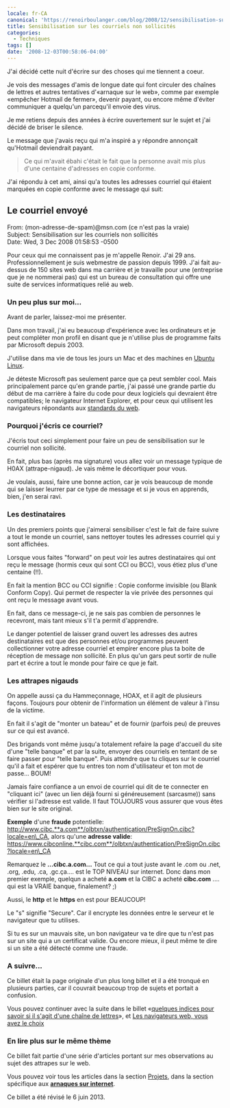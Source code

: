 ```yaml
---
locale: fr-CA
canonical: 'https://renoirboulanger.com/blog/2008/12/sensibilisation-sur-les-courriels-non-sollicites/'
title: Sensibilisation sur les courriels non sollicités
categories:
  - Techniques
tags: []
date: '2008-12-03T00:58:06-04:00'
---
```


J'ai décidé cette nuit d'écrire sur des choses qui me tiennent a coeur.

Je vois des messages d'amis de longue date qui font circuler des chaînes de lettres et autres tentatives d'«arnaque sur le web», comme par exemple «empêcher Hotmail de fermer», devenir payant, ou encore même d'éviter communiquer a quelqu'un parcequ'il envoie des virus.

Je me retiens depuis des années à écrire ouvertement sur le sujet et j'ai décidé de briser le silence.

Le message que j'avais reçu qui m'a inspiré a y répondre annonçait qu'Hotmail deviendrait payant.

> Ce qui m'avait ébahi c'était le fait que la personne avait mis plus d'une centaine d'adresses en copie conforme.

J'ai répondu à cet ami, ainsi qu'a toutes les adresses courriel qui étaient marquées en copie conforme avec le message qui suit:

## Le courriel envoyé

From: (mon-adresse-de-spam)@msn.com (ce n'est pas la vraie)  
Subject: Sensibilisation sur les courriels non sollicités  
Date: Wed, 3 Dec 2008 01:58:53 -0500

Pour ceux qui me connaissent pas je m'appelle Renoir. J'ai 29 ans. Professionnellement je suis webmestre de passion depuis 1999\. J'ai fait au-dessus de 150 sites web dans ma carrière et je travaille pour une (entreprise que je ne nommerai pas) qui est un bureau de consultation qui offre une suite de services informatiques relié au web.

### Un peu plus sur moi...

Avant de parler, laissez-moi me présenter.

Dans mon travail, j'ai eu beaucoup d'expérience avec les ordinateurs et je peut compléter mon profil en disant que je n'utilise plus de programme faits par Microsoft depuis 2003\.

J'utilise dans ma vie de tous les jours un Mac et des machines en [Ubuntu Linux][0].

Je déteste Microsoft pas seulement parce que ça peut sembler cool. Mais principalement parce qu'en grande partie, j'ai passé une grande partie du début de ma carrière à faire du code pour deux logiciels qui devraient être compatibles; le navigateur Internet Explorer, et pour ceux qui utilisent les navigateurs répondants aux [standards du web][1].

### Pourquoi j'écris ce courriel?

J'écris tout ceci simplement pour faire un peu de sensibilisation sur le courriel non sollicité.

En fait, plus bas (après ma signature) vous allez voir un message typique de H0AX (attrape-nigaud). Je vais même le décortiquer pour vous.

Je voulais, aussi, faire une bonne action, car je vois beaucoup de monde qui se laisser leurrer par ce type de message et si je vous en apprends, bien, j'en serai ravi.

### Les destinataires

Un des premiers points que j'aimerai sensibiliser c'est le fait de faire suivre a tout le monde un courriel, sans nettoyer toutes les adresses courriel qui y sont affichées.

Lorsque vous faites "forward" on peut voir les autres destinataires qui ont reçu le message (hormis ceux qui sont CCI ou BCC), vous étiez plus d'une centaine (!!).

En fait la mention BCC ou CCI signifie : Copie conforme invisible (ou Blank Conform Copy). Qui permet de respecter la vie privée des personnes qui ont reçu le message avant vous.

En fait, dans ce message-ci, je ne sais pas combien de personnes le recevront, mais tant mieux s'il t'a permit d'apprendre.

Le danger potentiel de laisser grand ouvert les adresses des autres destinataires est que des personnes et/ou programmes peuvent collectionner votre adresse courriel et empirer encore plus ta boite de réception de message non sollicité. En plus qu'un gars peut sortir de nulle part et écrire a tout le monde pour faire ce que je fait.

### Les attrapes nigauds

On appelle aussi ça du Hammeçonnage, HOAX, et il agit de plusieurs façons. Toujours pour obtenir de l'information un élément de valeur à l'insu de la victime.

En fait il s'agit de "monter un bateau" et de fournir (parfois peu) de preuves sur ce qui est avancé.

Des brigands vont même jusqu'a totalement refaire la page d'accueil du site d'une "telle banque" et par la suite, envoyer des courriels en tentant de se faire passer pour "telle banque". Puis attendre que tu cliques sur le courriel qu'il a fait et espérer que tu entres ton nom d'utilisateur et ton mot de passe... BOUM!

Jamais faire confiance a un envoi de courriel qui dit de te connecter en "cliquant ici" (avec un lien déjà fourni si généreusement (sarcasme)) sans vérifier si l'adresse est valide. Il faut TOUJOURS vous assurer que vous êtes bien sur le site original.

**Exemple** d'une **fraude** potentielle: http://www.cibc.**a.com**/olbtxn/authentication/PreSignOn.cibc?locale=en\_CA, alors qu'une **adresse valide**: https://www.cibconline.**cibc.com**/olbtxn/authentication/PreSignOn.cibc?locale=en\_CA

Remarquez le **...cibc.a.com...** Tout ce qui a tout juste avant le .com ou .net, .org, .edu, .ca, .gc.ça.... est le TOP NIVEAU sur internet. Donc dans mon premier exemple, quelqun a acheté **a.com** et la CIBC a acheté **cibc.com** .... qui est la VRAIE banque, finalement? ;)

Aussi, le **http** et le **https** en est pour BEAUCOUP!

Le "s" signifie "Secure". Car il encrypte les données entre le serveur et le navigateur que tu utilises.

Si tu es sur un mauvais site, un bon navigateur va te dire que tu n'est pas sur un site qui a un certificat valide. Ou encore mieux, il peut même te dire si un site a été détecté comme une fraude.

### A suivre...

Ce billet était la page originale d'un plus long billet et il a été tronqué en plusieurs parties, car il couvrait beaucoup trop de sujets et portait a confusion.

Vous pouvez continuer avec la suite dans le billet «[quelques indices pour savoir si il s'agit d'une chaîne de lettres][0]», et [Les navigateurs web, vous avez le choix][2]

### En lire plus sur le même thème

Ce billet fait partie d'une série d'articles portant sur mes observations au sujet des attrapes sur le web.

Vous pouvez voir tous les articles dans la section [Projets][3], dans la section spécifique aux [**arnaques sur internet**][4].

Ce billet a été révisé le 6 juin 2013\.

[0]: /blog/2008/12/quelques-indices-pour-savoir-si-un-message-courriel-est-une-chaine-de-lettre/
[1]: https://www.w3.org/
[2]: /blog/2008/12/les-navigateurs-web-programmes-de-courriels-vous-avez-le-choix/
[3]: /projets/
[4]: /projets/les-arnaques-sur-internet/
